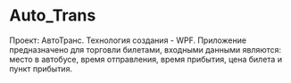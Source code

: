 # Auto_Trans
Проект: АвтоТранс. Технология создания -  WPF.  Приложение предназначено для торговли билетами,  входными данными являются:  место в автобусе, время отправления, время прибытия, цена билета и пункт прибытия.
